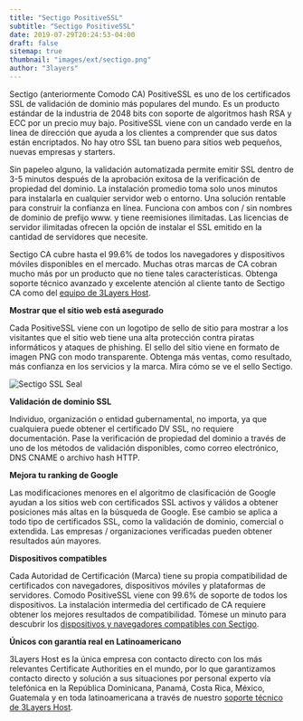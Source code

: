 ```yaml
---
title: "Sectigo PositiveSSL"
subtitle: "Sectigo PositiveSSL"
date: 2019-07-29T20:24:53-04:00
draft: false
sitemap: true
thumbnail: "images/ext/sectigo.png"
author: "3layers"
---
```


Sectigo (anteriormente Comodo CA) PositiveSSL es uno de los certificados SSL de validación de dominio más populares del mundo. Es un producto estándar de la industria de 2048 bits con soporte de algoritmos hash RSA y ECC por un precio muy bajo. PositiveSSL viene con un candado verde en la línea de dirección que ayuda a los clientes a comprender que sus datos están encriptados. No hay otro SSL tan bueno para sitios web pequeños, nuevas empresas y starters.

Sin papeleo alguno, la validación automatizada permite emitir SSL dentro de 3-5 minutos después de la aprobación exitosa de la verificación de propiedad del dominio. La instalación promedio toma solo unos minutos para instalarla en cualquier servidor web o entorno. Una solución rentable para construir la confianza en línea. Funciona con ambos con / sin nombres de dominio de prefijo www. y tiene reemisiones ilimitadas. Las licencias de servidor ilimitadas ofrecen la opción de instalar el SSL emitido en la cantidad de servidores que necesite.

Sectigo CA cubre hasta el 99.6% de todos los navegadores y dispositivos móviles disponibles en el mercado. Muchas otras marcas de CA cobran mucho más por un producto que no tiene tales características. Obtenga soporte técnico avanzado y excelente atención al cliente tanto de Sectigo CA como del [equipo de 3Layers Host](https://3layers.host/contact/).

**Mostrar que el sitio web está asegurado**

Cada PositiveSSL viene con un logotipo de sello de sitio para mostrar a los visitantes que el sitio web tiene una alta protección contra piratas informáticos y ataques de phishing. El sello del sitio viene en formato de imagen PNG con modo transparente. Obtenga más ventas, como resultado, más confianza en los servicios y la marca. Mira cómo se ve el sello Sectigo.

![Sectigo SSL Seal](/images/ext/sectigo_seal.png)

**Validación de dominio SSL**

Individuo, organización o entidad gubernamental, no importa, ya que cualquiera puede obtener el certificado DV SSL, no requiere documentación. Pase la verificación de propiedad del dominio a través de uno de los métodos de validación disponibles, como correo electrónico, DNS CNAME o archivo hash HTTP.

**Mejora tu ranking de Google**

Las modificaciones menores en el algoritmo de clasificación de Google ayudan a los sitios web con certificados SSL activos y válidos a obtener posiciones más altas en la búsqueda de Google. Ese cambio se aplica a todo tipo de certificados SSL, como la validación de dominio, comercial o extendida. Las empresas / organizaciones verificadas pueden obtener resultados aún mayores.

**Dispositivos compatibles**

Cada Autoridad de Certificación (Marca) tiene su propia compatibilidad de certificados con navegadores, dispositivos móviles y plataformas de servidores. Comodo PositiveSSL viene con 99.6% de soporte de todos los dispositivos. La instalación intermedia del certificado de CA requiere obtener los mejores resultados de compatibilidad. Tómese un minuto para descubrir los [dispositivos y navegadores compatibles con Sectigo](https://3layers.host/blog/compatibilidad-de-dispositivos-con-ssl/).

**Únicos con garantía real en Latinoamericano**

3Layers Host es la única empresa con contacto directo con los más relevantes Certificate Authorities en el mundo, por lo que garantizamos contacto directo y solución a sus situaciones por personal experto vía telefónica en la República Dominicana, Panamá, Costa Rica, México, Guatemala y en toda latinoamericana a través de nuestro [soporte técnico de 3Layers Host](https://3layers.host/contact/).